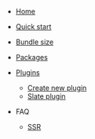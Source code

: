 <!-- docs/_sidebar.md -->

- [Home](/)
- [Quick start](quick-start.md)
- [Bundle size](bundle-size.md)
- [Packages](packages.md)
- [Plugins](plugins.md)

  - [Create new plugin](plugins-create.md)
  - [Slate plugin](plugins-slate.md)

- FAQ
  - [SSR](server-side-rendering.md)
